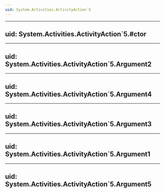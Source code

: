 ```yaml
---
uid: System.Activities.ActivityAction`5
---
```


---
uid: System.Activities.ActivityAction`5.#ctor
---

---
uid: System.Activities.ActivityAction`5.Argument2
---

---
uid: System.Activities.ActivityAction`5.Argument4
---

---
uid: System.Activities.ActivityAction`5.Argument3
---

---
uid: System.Activities.ActivityAction`5.Argument1
---

---
uid: System.Activities.ActivityAction`5.Argument5
---
